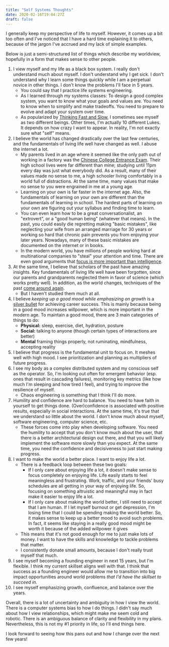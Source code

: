 ```yaml
---
title: "Self Systems Thoughts"
date: 2020-02-16T19:04:27Z
draft: false
---
```


I generally keep my perspective of life to myself. However, it comes up a bit too often and I've noticed that I have a hard time explaining it to others, because of the jargon I've accrued and my lack of simple examples.

Below is just a semi-structured list of things which describe my worldview, hopefully in a form that makes sense to other people.

1. I view myself and my life as a black box system. I really don't understand much about myself. I don't understand why I get sick. I don't understand why I learn some things quickly while I am a perpetual novice in other things. I don't know the problems I'll face in 5 years.
    - You could say that I practice life systems engineering.
    - As I learned through my systems classes: To design a good complex system, you want to know what your goals and values are. You need to know when to simplify and make tradeoffs. You need to prepare to evolve and adapt your system over time.
    - As popularized by [Thinking Fast and Slow](https://www.amazon.com/Thinking-Fast-Slow-Daniel-Kahneman/dp/0374533555), I sometimes see myself as two different beings. Other times, I'm actually 10 different Lukes. It depends on how crazy I want to appear. In reality, I'm not exactly sure what "self" means.
1. I believe the world has changed drastically over the last few centuries, and the fundamentals of living life well have changed as well. I abuse the internet a lot.
    - My parents lived in an age where it seemed like the only path out of working in a factory was the [Chinese College Entrance Exam](https://en.wikipedia.org/wiki/National_College_Entrance_Examination). Their high school lives were far different than mine; studying until 11pm every day was just what everybody did. As a result, many of their values made no sense to me, a high schooler living comfortably in a world full of distractions. At the same time, many values that make no sense to you were engrained in me at a young age.
    - Learning on your own is far faster in the internet age. Also, the fundamentals of learning on your own are different than the fundamentals of learning in school. The hardest parts of learning on your own are figuring out your syllabus and finding time to learn.
    - You can even learn how to be a great conversationalist, an "extrovert", or a "good human being" (whatever that means). In the past, you could easily die regretting making "basic mistakes", like neglecting your wife from an arranged marriage for 30 years or working so hard that chronic pain prevents you from enjoying your later years. Nowadays, many of these basic mistakes are documented on the internet or in books.
    - In the modern world, you have millions of people working hard at multinational companies to "steal" your attention and time. There are even good arguments that [focus is more important than intelligence](https://alexand.ro/2018/08/how-focus-became-more-valuable-than-intelligence).
1. At the same time, I believe that scholars of the past have amazing insights. Key fundamentals of living life well have been forgotten, since our parents and grandparents neglected them in favor of science (which works pretty well). In addition, as the world changes, techniques of the past [come around again](https://people.cs.umass.edu/~yanlei/courses/CS691LL-f06/papers/SH05.pdf).
    - But I haven't studied them much at all.
1. I believe _keeping up a good mood while emphasizing on growth_ is a [silver bullet](http://worrydream.com/refs/Brooks-NoSilverBullet.pdf) for achieving career success. This is mainly because being in a good mood increases willpower, which is more important in the modern age. To maintain a good mood, there are 3 main categories of things to do:
    - __Physical:__ sleep, exercise, diet, hydration, posture
    - __Social:__ talking to anyone (though certain types of interactions are better)
    - __Mental__ framing things properly, not ruminating, mindfulness, accepting reality
1. I believe that progress is the fundamental unit to focus on. It meshes well with high mood. I see prioritization and planning as multipliers of future progress.
1. I see my body as a complex distributed system and my conscious self as the operator. So, I'm looking out often for emergent behavior (esp. ones that result in cascading failures), monitoring key metrics (like how much I'm sleeping and how tired I feel), and trying to improve the resilience of myself.
    - Chaos engineering is something that I think I'll do more.
1. Humility and confidence are hard to balance. You need to have faith in yourself to get things done. (Over)confidence is associated with positive results, especially in social interactions. At the same time, it's true that we understand so little about the world. I don't know much about myself, software engineering, computer science, etc.
    - These forces come into play when developing software. You need the humility to accept that you don't know much about the user, that there is a better architectural design out there, and that you will likely implement the software more slowly than you expect. At the same time, you need the confidence and decisiveness to just start making progress.
1. I want to make the world a better place. I want to enjoy life a lot.
    - There is a feedback loop between these two goals:
        - If I only care about enjoying life a lot, it doesn't make sense to focus completely on enjoying life. Life easily starts to feel meaningless and frustrating. Work, traffic, and your friends' busy schedules are all getting in your way of enjoying life. So, focusing on something altruistic and meaningful may in fact make it easier to enjoy life a lot.
        - If I only care about making the world better, I still need to accept that I am human. If I let myself burnout or get depression, I'm losing time that I could be spending making the world better. So, it makes sense to keep up a better mood to avoid such problems. In fact, it seems like staying in a really good mood might be worth it because of the added willpower it gives
    - This means that it's not good enough for me to just make lots of money. I want to have the skills and knowledge to tackle problems that matter.
    - I consistently donate small amounts, because I don't really trust myself that much.
1. I see myself becoming a founding engineer in next 15 years, but I'm flexible. I think my current skillset aligns well with that. I think that success as a founding engineer would
allow me to transition into big impact opportunities around world problems _that I'd have the skillset to succeed in._
1. I see myself emphasizing growth, confluence, and balance over the years.

Overall, there is a lot of uncertainty and ambiguity in how I view the world. There is a computer systems bias to how I do things. I didn't say much about how I view relationships, which might make me seem cold and robotic. There is an ambiguous balance of clarity and flexibility in my plans. Nevertheless, this is not my #1 priority in life, so I'll end things here.

I look forward to seeing how this pans out and how I change over the next few years!
